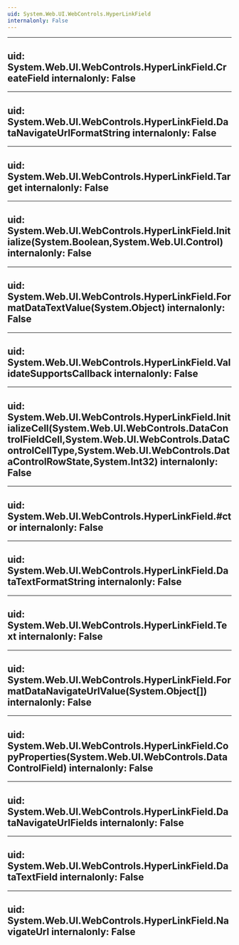 ```yaml
---
uid: System.Web.UI.WebControls.HyperLinkField
internalonly: False
---
```


---
uid: System.Web.UI.WebControls.HyperLinkField.CreateField
internalonly: False
---

---
uid: System.Web.UI.WebControls.HyperLinkField.DataNavigateUrlFormatString
internalonly: False
---

---
uid: System.Web.UI.WebControls.HyperLinkField.Target
internalonly: False
---

---
uid: System.Web.UI.WebControls.HyperLinkField.Initialize(System.Boolean,System.Web.UI.Control)
internalonly: False
---

---
uid: System.Web.UI.WebControls.HyperLinkField.FormatDataTextValue(System.Object)
internalonly: False
---

---
uid: System.Web.UI.WebControls.HyperLinkField.ValidateSupportsCallback
internalonly: False
---

---
uid: System.Web.UI.WebControls.HyperLinkField.InitializeCell(System.Web.UI.WebControls.DataControlFieldCell,System.Web.UI.WebControls.DataControlCellType,System.Web.UI.WebControls.DataControlRowState,System.Int32)
internalonly: False
---

---
uid: System.Web.UI.WebControls.HyperLinkField.#ctor
internalonly: False
---

---
uid: System.Web.UI.WebControls.HyperLinkField.DataTextFormatString
internalonly: False
---

---
uid: System.Web.UI.WebControls.HyperLinkField.Text
internalonly: False
---

---
uid: System.Web.UI.WebControls.HyperLinkField.FormatDataNavigateUrlValue(System.Object[])
internalonly: False
---

---
uid: System.Web.UI.WebControls.HyperLinkField.CopyProperties(System.Web.UI.WebControls.DataControlField)
internalonly: False
---

---
uid: System.Web.UI.WebControls.HyperLinkField.DataNavigateUrlFields
internalonly: False
---

---
uid: System.Web.UI.WebControls.HyperLinkField.DataTextField
internalonly: False
---

---
uid: System.Web.UI.WebControls.HyperLinkField.NavigateUrl
internalonly: False
---

